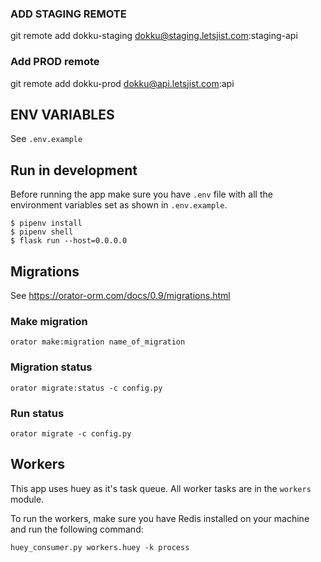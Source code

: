 ### ADD STAGING REMOTE
  git remote add dokku-staging dokku@staging.letsjist.com:staging-api

### Add PROD remote
  git remote add dokku-prod dokku@api.letsjist.com:api
  
## ENV VARIABLES
See `.env.example`

## Run in development
Before running the app make sure you have `.env` file with all the environment variables set as shown
in `.env.example`.

```
$ pipenv install
$ pipenv shell
$ flask run --host=0.0.0.0
```

## Migrations

See https://orator-orm.com/docs/0.9/migrations.html

### Make migration
```
orator make:migration name_of_migration
```

### Migration status
```
orator migrate:status -c config.py
```

### Run status
```
orator migrate -c config.py
```

## Workers
This app uses huey as it's task queue. All worker tasks are in the `workers` module.

To run the workers, make sure you have Redis installed on your machine and run the following command:
```
huey_consumer.py workers.huey -k process
```